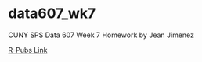 # data607_wk7
CUNY SPS Data 607 Week 7 Homework by Jean Jimenez

[R-Pubs Link](http://rpubs.com/sleepysloth12/1096839)
